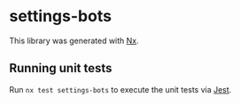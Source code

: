 # settings-bots

This library was generated with [Nx](https://nx.dev).

## Running unit tests

Run `nx test settings-bots` to execute the unit tests via [Jest](https://jestjs.io).
